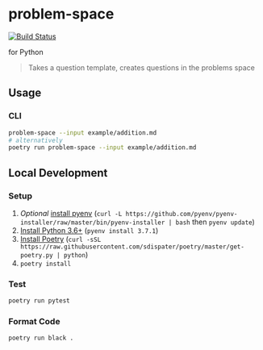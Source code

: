 # problem-space

[![Build Status](https://travis-ci.com/ChristianMurphy/problem-space-py.svg?branch=master)](https://travis-ci.com/ChristianMurphy/problem-space-py)

for Python

> Takes a question template, creates questions in the problems space

## Usage

### CLI

```sh
problem-space --input example/addition.md
# alternatively
poetry run problem-space --input example/addition.md
```

## Local Development

### Setup

1.  _Optional_ [install pyenv](https://github.com/pyenv/pyenv) (`curl -L https://github.com/pyenv/pyenv-installer/raw/master/bin/pyenv-installer | bash` then `pyenv update`)
2.  [Install Python 3.6+](https://www.python.org/downloads) (`pyenv install 3.7.1`)
3.  [Install Poetry](https://poetry.eustace.io/docs/) (`curl -sSL https://raw.githubusercontent.com/sdispater/poetry/master/get-poetry.py | python`)
4.  `poetry install`

### Test

```sh
poetry run pytest
```

### Format Code

```sh
poetry run black .
```
